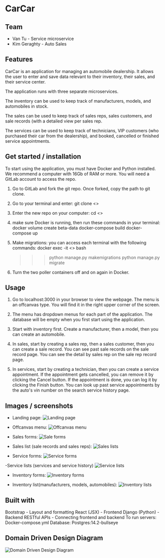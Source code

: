 # CarCar

## Team

- Van Tu - Service microservice
- Kim Geraghty - Auto Sales

## Features

CarCar is an application for managing an automobile dealership. It allows the user to enter and save data relevant to their inventory, their sales, and their service center.

The application runs with three separate microservices.

The inventory can be used to keep track of manufacturers, models, and automobiles in stock.

The sales can be used to keep track of sales reps, sales customers, and sale records (with a detailed view per sales rep.

The services can be used to keep track of technicians, VIP customers (who purchased their car from the dealership), and booked, cancelled or finished service appointments.

## Get started / installation

To start using the application, you must have Docker and Python installed. We recommend a computer with 16Gb of RAM or more. You will need a GitLab account to access the repo.

1. Go to GitLab and fork the git repo. Once forked, copy the path to git clone.

2. Go to your terminal and enter:
   git clone <<git clone path here>>

3. Enter the new repo on your computer:
   cd <<repo name here>>

4. make sure Docker is running, then run these commands in your terminal:
   docker volume create beta-data
   docker-compose build
   docker-compose up

5. Make migrations: you can access each terminal with the following commands:
   docker exec -it <<container name here>> bash

   > > > python manage.py makemigrations
   > > > python manage.py migrate

6. Turn the two poller containers off and on again in Docker.

## Usage

1. Go to localhost:3000 in your browser to view the webpage. The menu is an offcanvas type. You will find it in the right upper corner of the screen.

2. The menu has dropdown menus for each part of the application. The database will be empty when you first start using the application.

3. Start with inventory first. Create a manufacturer, then a model, then you can create an automobile.

4. In sales, start by creating a sales rep, then a sales customer, then you can create a sale record. You can see past sale records on the sale record page. You can see the detail by sales rep on the sale rep record page.

5. In services, start by creating a technician, then you can create a service appointment. If the appointment gets cancelled, you can remove it by clicking the Cancel button. If the appointment is done, you can log it by clicking the Finish button. You can look up past service appointments by the auto's vin number on the search service history page.

## Images / screenshots

- Landing page:
![Landing page](/images/landing_page.png)

- Offcanvas menu:
![Offcanvas menu](/images/offcanvas_menu.png)

- Sales forms:
![Sale forms](/images/sales_forms.png)

- Sales list (sale records and sales reps):
![Sales lists](/images/)

- Service forms:
![Service forms](/images/service_forms.png)

-Service lists (services and service history)
![Service lists](/images/service_lists.png)

- Inventory forms:
![Inventory forms](/images/inventory_forms.png)

- Inventory list(manufacturers, models, automobiles):
![Inventory lists](/images/inventory_lists.png)

## Built with

Bootstrap - Layout and formatting
React (JSX) - Frontend
Django (Python) - Backend
RESTful APIs - Connecting frontend and backend
To run servers: Docker-compose.yml
Database: Postgres:14.2-bullseye

## Domain Driven Design Diagram
![Domain Driven Design Diagram](/images/CarCar%domain%diagram.png)